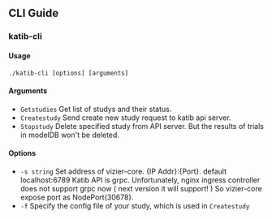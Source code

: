 ## CLI Guide

### katib-cli

#### Usage

```
./katib-cli [options] [arguments]
```

#### Arguments

- `Getstudies` Get list of studys and their status.
- `Createstudy` Send create new study request to katib api server.
- `Stopstudy` Delete specified study from API server.
But the results of trials in modelDB won't be deleted.

#### Options

- `-s string`
Set address of vizier-core. {IP Addr}:{Port}. default localhost:6789
Katib API is grpc.
Unfortunately, nginx ingress controller does not support grpc now ( next version it will support! )
So vizier-core expose port as NodePort(30678}.
- `-f` Specify the config file of your study, which is used in `Createstudy`
